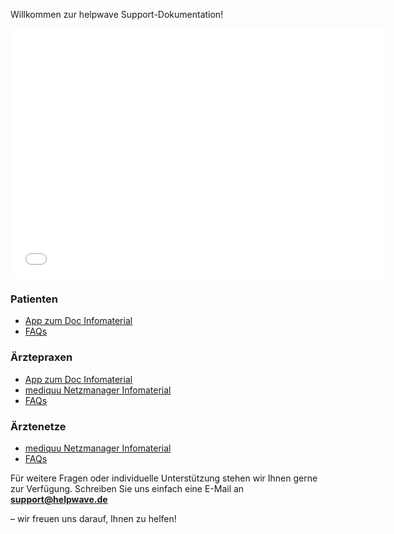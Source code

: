  Willkommen zur helpwave Support-Dokumentation!

<embed src="../../Dokumente/Allgemein/uebersicht_vernetzung.pdf" width="600" height="400" type="application/pdf">

### Patienten
- [App zum Doc Infomaterial](./patienten/AppzumDoc.md)
- [FAQs](./patienten/faq.md)


### Ärztepraxen
- [App zum Doc Infomaterial](./praxen/AppzumDoc.md)
- [mediquu Netzmanager Infomaterial](./praxen/mediquu_Netzmanager.md)
- [FAQs](./praxen/faq.md)


### Ärztenetze
- [mediquu Netzmanager Infomaterial](./aerztenetze/mediquu_Netzmanager_netze.md)
- [FAQs](./aerztenetze/faq.md)



Für weitere Fragen oder individuelle Unterstützung stehen wir Ihnen gerne zur Verfügung. Schreiben Sie uns einfach eine E-Mail an **support@helpwave.de**

– wir freuen uns darauf, Ihnen zu helfen!